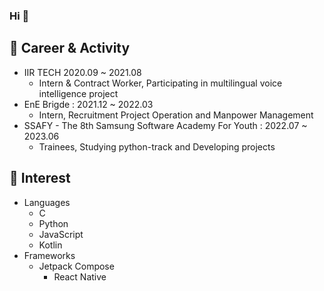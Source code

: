 ### Hi 👋

## 🔭 Career & Activity

- IIR TECH 2020.09 ~ 2021.08
  - Intern & Contract Worker, Participating in multilingual voice intelligence project 
- EnE Brigde : 2021.12 ~ 2022.03
  - Intern, Recruitment Project Operation and Manpower Management
- SSAFY - The 8th Samsung Software Academy For Youth : 2022.07 ~ 2023.06
  - Trainees, Studying python-track and Developing projects


## 🌱 Interest

- Languages
  - C
  - Python
  - JavaScript
  - Kotlin
- Frameworks
  - Jetpack Compose
    - React Native


<!--
**zhujack26/zhujack26** is a ✨ _special_ ✨ repository because its `README.md` (this file) appears on your GitHub profile.

Here are some ideas to get you started:

- 🔭 I’m currently working on ...
- 🌱 I’m currently learning ...
- 👯 I’m looking to collaborate on ...
- 🤔 I’m looking for help with ...
- 💬 Ask me about ...
- 📫 How to reach me: ...
- 😄 Pronouns: ...
- ⚡ Fun fact: ...
-->
